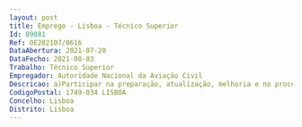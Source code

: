 ```yaml
--- 
layout: post
title: Emprego - Lisboa - Técnico Superior
Id: 89081
Ref: OE202107/0616
DataAbertura: 2021-07-20
DataFecho: 2021-08-03
Trabalho: Técnico Superior
Empregador: Autoridade Nacional da Aviação Civil
Descricao: a)Participar na preparação, atualização, melhoria e no processo de autorização operacional, na confirmação de receção e confirmação de completude dos cenários de operação padrão, e de reconhecimento ou certificação das organizações de formação aos pilotos remotos b)Instruir os processos de certificação ou aprovação da prestação dos serviços de ATM ANS, nos termos da regulamentação nacional e europeia, dos Anexos 2, 4, 10, 11 e 15 à Convenção de Chicago, ou de outra regulamentação internacional a que Portugal esteja obrigado c)Acompanhar e analisar os dados de qualidade e eficiência referentes a navegação aérea, nos termos regulamentares, acompanhando e comentando, em simultâneo, a sua utilização por parte das organizações europeias a que se destinam, como sejam a CE e EUROCONTROL, após coordenação com as restantes UO intervenientes no processo d)Assegurar o cadastro das infraestruturas ATM ANS de apoio à navegação aérea e)Preparar processos de decisão e propor as altitudes mínimas de voo para cada rota dos serviços de tráfego aéreo, no espaço aéreo sob jurisdição do Estado Português e o tipo de desempenho de navegação exigido para a operação em rota e, no âmbito da sua esfera de atividade, fiscalizar o cumprimento das altitudes estabelecidas f)Supervisionar o sistema nacional de coordenação civil e militar relativamente à utilização do espaço aéreo aos níveis pré tático e tático e preencher o questionário anual sobre cooperação civil militar na gestão do espaço aéreo, a enviar à CE g)Instruir os processos de certificação, alteração ou suspensão da certificação, das organizações de formação de controladores de tráfego aéreo, exercendo a correspondente supervisão, designadamente quanto às condições de manutenção da certificação h)Participar na elaboração de projetos de diplomas ou de decisões de designação de prestadores de serviços de navegação aérea nos termos do Regulamento (CE) n.º 550 2004 do Parlamento Europeu e do Conselho, de 10 de março de 2004, relativo à prestação de serviços de navegação aérea no céu único europeu, ou de estabelecimento de condições para a prestação de serviços de navegação aérea, pela FAP a tráfego civil i)Instruir os processos para aprovação dos manuais operacionais ou procedimentos de órgãos ATM ANS e sistemas de terra, que requeiram intervenção, que não seja manutenção, durante o voo j)Preparar o processo de decisão sobre os procedimentos de aproximação de precisão ou de não precisão, de chegada ou de partida de aeródromos k)Acompanhar a evolução dos sistemas funcionais ATM ANS e dos respetivos componentes, verificando se os prestadores de serviços fornecem planos atualizados das alterações introduzidas, e procedendo à revisão dos argumentos de segurança operacional previstos na regulamentação l)Avaliar as garantias de segurança associadas a novos sistemas funcionais bem como proceder à aprovação dos processos de alterações aos sistemas funcionais existentes m)Emitir parecer sobre os assuntos relativos a atividades que impliquem afetações ou restrições de espaço aéreo, tais como  festivais aeronáuticos, que não aeromodelismo ou operações de UAS, paraquedismo, sobrevoos a baixa altitude, espetáculos pirotécnicos, largadas de balões n)Interpretação, análise e desempenho das tarefas inerentes à autoridade no âmbito do disposto nos Regulamentos  Regulamento (UE) 2018 1139 do Parlamento Europeu e do Conselho de 4 de julho de 2018 relativo a regras comuns no domínio da aviação civil que cria a Agência da União Europeia para a Segurança da Aviação (UE)  Regulamento Delegado (UE) 2019 945 da Comissão de 12 de março de 2019 relativo às aeronaves não tripuladas e aos operadores de países terceiros de sistemas de aeronaves não tripuladas e Regulamento de Execução (UE) 2019 947 da Comissão de 24 de maio de 2019 relativo às regras e aos procedimentos para a operação de aeronaves não tripuladas 
CodigoPostal: 1749-034 LISBOA
Concelho: Lisboa
Distrito: Lisboa
--- 
```


